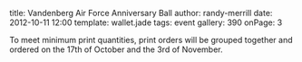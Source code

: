 title: Vandenberg Air Force Anniversary Ball
author: randy-merrill
date: 2012-10-11 12:00
template: wallet.jade
tags: event
gallery: 390
onPage: 3

To meet minimum print quantities, print orders will be grouped together and ordered on the 17th of October and the 3rd of November.
